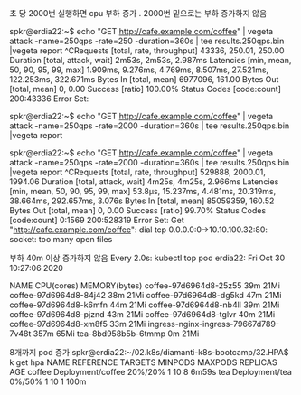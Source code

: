 초 당 2000번 실행하면 cpu 부하 증가
. 2000번 밑으로는 부하 증가하지 않음 

spkr@erdia22:~$ echo "GET http://cafe.example.com/coffee" | vegeta attack -name=250qps -rate=250 -duration=360s | tee results.250qps.bin |vegeta report
^CRequests      [total, rate, throughput]         43336, 250.01, 250.00
Duration      [total, attack, wait]             2m53s, 2m53s, 2.987ms
Latencies     [min, mean, 50, 90, 95, 99, max]  1.909ms, 9.276ms, 4.769ms, 8.507ms, 27.521ms, 122.253ms, 322.671ms
Bytes In      [total, mean]                     6977096, 161.00
Bytes Out     [total, mean]                     0, 0.00
Success       [ratio]                           100.00%
Status Codes  [code:count]                      200:43336
Error Set:

spkr@erdia22:~$ echo "GET http://cafe.example.com/coffee" | vegeta attack -name=250qps -rate=2000 -duration=360s | tee results.250qps.bin |vegeta report

spkr@erdia22:~$ echo "GET http://cafe.example.com/coffee" | vegeta attack -name=250qps -rate=2000 -duration=360s | tee results.250qps.bin |vegeta report
^CRequests      [total, rate, throughput]         529888, 2000.01, 1994.06
Duration      [total, attack, wait]             4m25s, 4m25s, 2.966ms
Latencies     [min, mean, 50, 90, 95, 99, max]  53.8µs, 15.237ms, 4.481ms, 20.319ms, 38.664ms, 292.657ms, 3.076s
Bytes In      [total, mean]                     85059359, 160.52
Bytes Out     [total, mean]                     0, 0.00
Success       [ratio]                           99.70%
Status Codes  [code:count]                      0:1569  200:528319
Error Set:
Get "http://cafe.example.com/coffee": dial tcp 0.0.0.0:0->10.10.100.32:80: socket: too many open files


부하 40m 이상 증가하지 않음
Every 2.0s: kubectl top pod                                       erdia22: Fri Oct 30 10:27:06 2020

NAME                                    CPU(cores)   MEMORY(bytes)
coffee-97d6964d8-25z55                  39m          21Mi
coffee-97d6964d8-84j42                  38m          21Mi
coffee-97d6964d8-dg5kd                  47m          21Mi
coffee-97d6964d8-k6mfn                  44m          21Mi
coffee-97d6964d8-nb4ll                  39m          21Mi
coffee-97d6964d8-pjznd                  43m          21Mi
coffee-97d6964d8-tglvr                  40m          21Mi
coffee-97d6964d8-xm8f5                  33m          21Mi
ingress-nginx-ingress-79667d789-7v48t   357m         65Mi
tea-8bd958b5b-6tmmp                     0m           21Mi

8개까지 pod 증가
spkr@erdia22:~/02.k8s/diamanti-k8s-bootcamp/32.HPA$ k get hpa
NAME     REFERENCE           TARGETS   MINPODS   MAXPODS   REPLICAS   AGE
coffee   Deployment/coffee   20%/20%   1         10        8          6m59s
tea      Deployment/tea      0%/50%    1         10        1          100m

